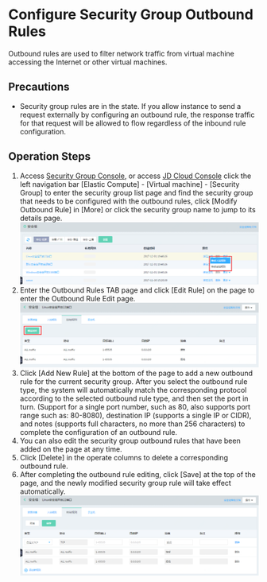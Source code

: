 # Configure Security Group Outbound Rules
Outbound rules are used to filter network traffic from virtual machine accessing the Internet or other virtual machines.

## Precautions
* Security group rules are in the state. If you allow instance to send a request externally by configuring an outbound rule, the response traffic for that request will be allowed to flow regardless of the inbound rule configuration.
## Operation Steps
1. Access [Security Group Console][1], or access [JD Cloud Console][2] click the left navigation bar [Elastic Compute] - [Virtual machine] - [Security Group] to enter the security group list page and find the security group that needs to be configured with the outbound rules, click [Modify Outbound Rule] in [More] or click the security group name to jump to its details page.
![](../../../../../image/vm/Operation-Guide-SG-outbound1.png)
2. Enter the Outbound Rules TAB page and click [Edit Rule] on the page to enter the Outbound Rule Edit page.
![](../../../../../image/vm/Operation-Guide-SG-outbound2.png)
3. Click [Add New Rule] at the bottom of the page to add a new outbound rule for the current security group. After you select the outbound rule type, the system will automatically match the corresponding protocol according to the selected outbound rule type, and then set the port in turn. (Support for a single port number, such as 80, also supports port range such as: 80-8080), destination IP (supports a single IP or CIDR), and notes (supports full characters, no more than 256 characters) to complete the configuration of an outbound rule.
4. You can also edit the security group outbound rules that have been added on the page at any time.
5. Click [Delete] in the operate columns to delete a corresponding outbound rule.
6. After completing the outbound rule editing, click [Save] at the top of the page, and the newly modified security group rule will take effect automatically.
![](../../../../../image/vm/Operation-Guide-SG-outbound3.png)


  [1]: ./images/Operation-Guide-SG-outbound1.png "Operation-Guide-SG-outbound1.png"
  [2]: ./images/Operation-Guide-SG-outbound1.png "Operation-Guide-SG-outbound1.png"
  [3]: ./images/Operation-Guide-SG-outbound1.png "Operation-Guide-SG-outbound1.png"
  [4]: ./images/Operation-Guide-SG-outbound2.png "Operation-Guide-SG-outbound2.png"
  [5]: ./images/Operation-Guide-SG-outbound3.png "Operation-Guide-SG-outbound3.png"